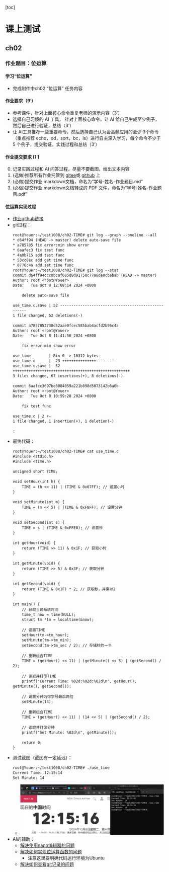 [toc]

# 课上测试

## ch02
### 作业题目：位运算
#### 学习“位运算” 
-  完成附件中ch02 “位运算” 任务内容
#### 作业要求（9‘）
- 参考课件，针对上面核心命令重复老师的演示内容（3’）
- 选择自己习惯的 AI 工具， 针对上面核心命令，让 AI 给自己生成至少例子，然后自己进行验证，总结（3’）
- 让 AI工具推荐一些重要命令，然后选择自己认为会高频应用的至少 3个命令（重点推荐 echo，od，sort，bc，ls）进行自主深入学习，每个命令不少于 5 个例子，提交验证，实践过程和总结（3’）
#### 作业提交要求 (1')
0. 记录实践过程和 AI 问答过程，尽量不要截图，给出文本内容
1. (选做)推荐所有作业托管到 [gitee](https://gitee.com/)或 [github](https://github.com/) 上
2. (必做)提交作业 markdown文档，命名为“学号-姓名-作业题目.md”
3. (必做)提交作业 markdown文档转成的 PDF 文件，命名为“学号-姓名-作业题目.pdf”

#### 位运算实现过程
- [作业github链接](https://github.com/youer0219/Information-Security-System-Design-Assignment) 
- git过程：
    ```
    root@Youer:~/test1008/ch02-TIME# git log --graph --oneline --all
    * d64ff94 (HEAD -> master) delete auto-save file
    * a785785 fix error:min show error
    * 6aafec3 fix test func
    * 4a0b715 add test func
    * 53cc8ec add get time func
    * 0776c4a add set time func
    root@Youer:~/test1008/ch02-TIME# git log --stat
    commit d64ff94dcc0bcaf685d8d91758c77a6de8cbabab (HEAD -> master)
    Author: root <root@Youer>
    Date:   Tue Oct 8 12:08:14 2024 +0800

        delete auto-save file

    use_time.c.save | 52 ----------------------------------------------------
    1 file changed, 52 deletions(-)

    commit a7857853738d52aae0fcec585bab4acfd2b96c4a
    Author: root <root@Youer>
    Date:   Tue Oct 8 11:41:56 2024 +0800

        fix error:min show error

    use_time        | Bin 0 -> 16312 bytes
    use_time.c      |  23 +++++++++++++++--------
    use_time.c.save |  52 ++++++++++++++++++++++++++++++++++++++++++++++++++++
    3 files changed, 67 insertions(+), 8 deletions(-)

    commit 6aafec3697be8084059a221b898d5073142b6a0b
    Author: root <root@Youer>
    Date:   Tue Oct 8 10:59:28 2024 +0800

        fix test func

    use_time.c | 2 +-
    1 file changed, 1 insertion(+), 1 deletion(-)

    :
    ```
- 最终代码：
    ```
    root@Youer:~/test1008/ch02-TIME# cat use_time.c
    #include <stdio.h>
    #include <time.h>

    unsigned short TIME;

    void setHour(int h) {
        TIME = (h << 11) | (TIME & 0x07FF); // 设置小时
    }

    void setMinute(int m) {
        TIME = (m << 5) | (TIME & 0xF8FF); // 设置分钟
    }

    void setSecond(int s) {
        TIME = s | (TIME & 0xFFE0); // 设置秒
    }

    int getHour(void) {
        return (TIME >> 11) & 0x1F; // 获取小时
    }

    int getMinute(void) {
        return (TIME >> 5) & 0x3F; // 获取分钟
    }

    int getSecond(void) {
        return (TIME & 0x1F) * 2; // 获取秒，并乘以2
    }

    int main() {
        // 获取当前系统时间
        time_t now = time(NULL);
        struct tm *tm = localtime(&now);

        // 设置TIME
        setHour(tm->tm_hour);
        setMinute(tm->tm_min);
        setSecond(tm->tm_sec / 2); // 存储秒的一半

        // 重新组合TIME
        TIME = (getHour() << 11) | (getMinute() << 5) | (getSecond() / 2);

        // 读取并打印TIME
        printf("Current Time: %02d:%02d:%02d\n", getHour(), getMinute(), getSecond());

        // 设置分钟为你学号最后两位
        setMinute(14);

        // 重新组合TIME
        TIME = (getHour() << 11) | (14 << 5) | (getSecond() / 2);

        // 读取并打印分钟
        printf("Set Minute: %02d\n", getMinute());

        return 0;
    }
    ```
- 测试截图（截图有一定延迟）：
    ```
    root@Youer:~/test1008/ch02-TIME# ./use_time
    Current Time: 12:15:14
    Set Minute: 14
    ```
    - ![测试截图](测试截图.png)
- AI的辅助：
    - [解决使用nano编辑器的问题](https://lxblog.com/qianwen/share?shareId=ca59ddaf-1a85-4783-bd2b-7d51a27d3bbd)
    - [解决如何实现位运算函数的问题](https://kimi.moonshot.cn/share/cs2b6p03qff1u8hgr330)
        - 注意这里要明确代码运行环境为Ubuntu
    - [解决如何查看git记录的问题](https://lxblog.com/qianwen/share?shareId=9022e7f9-d47e-48d9-af1e-8c26e5cf0f5a)
